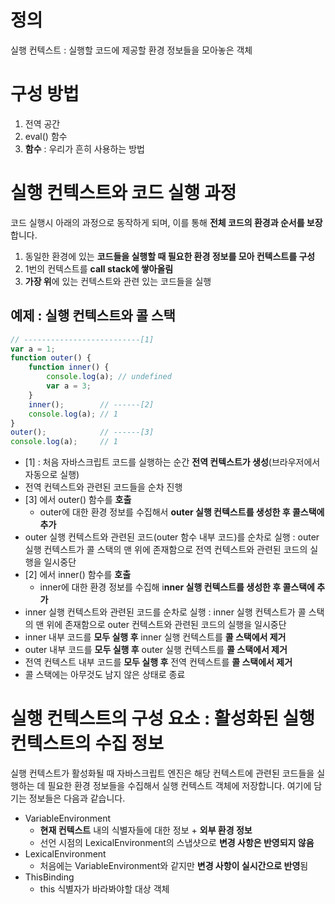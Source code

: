 # 정의
실행 컨텍스트 : 실행할 코드에 제공할 환경 정보들을 모아놓은 객체

# 구성 방법
1. 전역 공간
2. eval() 함수
3. **함수** : 우리가 흔히 사용하는 방법

# 실행 컨텍스트와 코드 실행 과정
코드 실행시 아래의 과정으로 동작하게 되며, 이를 통해 **전체 코드의 환경과 순서를 보장**합니다.

1. 동일한 환경에 있는 **코드들을 실행할 때 필요한 환경 정보를 모아 컨텍스트를 구성**
2. 1번의 컨텍스트를 **call stack에 쌓아올림**
3. **가장 위**에 있는 컨텍스트와 관련 있는 코드들을 실행

## 예제 : 실행 컨텍스트와 콜 스택
```javascript
// --------------------------[1]
var a = 1;
function outer() {
    function inner() {
        console.log(a); // undefined
        var a = 3;
    }
    inner();        // ------[2]
    console.log(a); // 1
}
outer();            // ------[3]
console.log(a);     // 1
```

* [1] : 처음 자바스크립트 코드를 실행하는 순간 **전역 컨텍스트가 생성**(브라우저에서 자동으로 실행)
* 전역 컨텍스트와 관련된 코드들을 순차 진행
* [3] 에서 outer() 함수를 **호출**
  * outer에 대한 환경 정보를 수집해서 **outer 실행 컨텍스트를 생성한 후 콜스택에 추가**
* outer 실행 컨텍스트와 관련된 코드(outer 함수 내부 코드)를 순차로 실행 : outer 실행 컨텍스트가 콜 스택의 맨 위에 존재함으로 전역 컨텍스트와 관련된 코드의 실행을 일시중단 
* [2] 에서 inner() 함수를 **호출**
  * inner에 대한 환경 정보를 수집해 i**nner 실행 컨텍스트를 생성한 후 콜스택에 추가**
* inner 실행 컨텍스트와 관련된 코드를 순차로 실행 : inner 실행 컨텍스트가 콜 스택의 맨 위에 존재함으로 outer 컨텍스트와 관련된 코드의 실행을 일시중단
* inner 내부 코드를 **모두 실행 후** inner 실행 컨텍스트를 **콜 스택에서 제거**
* outer 내부 코드를 **모두 실행 후** outer 실행 컨텍스트를 **콜 스택에서 제거**
* 전역 컨텍스트 내부 코드를 **모두 실행 후** 전역 컨텍스트를 **콜 스택에서 제거**
* 콜 스택에는 아무것도 남지 않은 상태로 종료

# 실행 컨텍스트의 구성 요소 : 활성화된 실행 컨텍스트의 수집 정보
실행 컨텍스트가 활성화될 때 자바스크립트 엔진은 해당 컨텍스트에 관련된 코드들을 실행하는 데 필요한 환경 정보들을 수집해서 실행 컨텍스트 객체에 저장합니다.
여기에 담기는 정보들은 다음과 같습니다.

* VariableEnvironment
  * **현재 컨텍스트** 내의 식별자들에 대한 정보 + **외부 환경 정보**
  * 선언 시점의 LexicalEnvironment의 스냅샷으로 **변경 사항은 반영되지 않음**
* LexicalEnvironment
  * 처음에는 VariableEnvironment와 같지만 **변경 사항이 실시간으로 반영**됨
* ThisBinding
  * this 식별자가 바라봐야할 대상 객체
